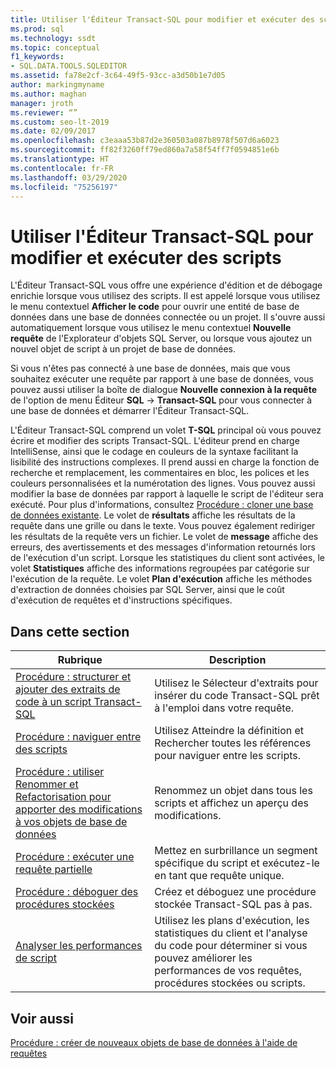 ```yaml
---
title: Utiliser l'Éditeur Transact-SQL pour modifier et exécuter des scripts
ms.prod: sql
ms.technology: ssdt
ms.topic: conceptual
f1_keywords:
- SQL.DATA.TOOLS.SQLEDITOR
ms.assetid: fa78e2cf-3c64-49f5-93cc-a3d50b1e7d05
author: markingmyname
ms.author: maghan
manager: jroth
ms.reviewer: “”
ms.custom: seo-lt-2019
ms.date: 02/09/2017
ms.openlocfilehash: c3eaaa53b87d2e360503a087b8978f507d6a6023
ms.sourcegitcommit: ff82f3260ff79ed860a7a58f54ff7f0594851e6b
ms.translationtype: HT
ms.contentlocale: fr-FR
ms.lasthandoff: 03/29/2020
ms.locfileid: "75256197"
---
```

# <a name="use-transact-sql-editor-to-edit-and-execute-scripts"></a>Utiliser l'Éditeur Transact-SQL pour modifier et exécuter des scripts

L'Éditeur Transact\-SQL vous offre une expérience d'édition et de débogage enrichie lorsque vous utilisez des scripts. Il est appelé lorsque vous utilisez le menu contextuel **Afficher le code** pour ouvrir une entité de base de données dans une base de données connectée ou un projet. Il s'ouvre aussi automatiquement lorsque vous utilisez le menu contextuel **Nouvelle requête** de l'Explorateur d'objets SQL Server, ou lorsque vous ajoutez un nouvel objet de script à un projet de base de données.  
  
Si vous n'êtes pas connecté à une base de données, mais que vous souhaitez exécuter une requête par rapport à une base de données, vous pouvez aussi utiliser la boîte de dialogue **Nouvelle connexion à la requête** de l'option de menu Éditeur **SQL** ->  **Transact\-SQL** pour vous connecter à une base de données et démarrer l'Éditeur Transact\-SQL.  
  
L'Éditeur Transact\-SQL comprend un volet **T-SQL** principal où vous pouvez écrire et modifier des scripts Transact\-SQL. L'éditeur prend en charge IntelliSense, ainsi que le codage en couleurs de la syntaxe facilitant la lisibilité des instructions complexes. Il prend aussi en charge la fonction de recherche et remplacement, les commentaires en bloc, les polices et les couleurs personnalisées et la numérotation des lignes. Vous pouvez aussi modifier la base de données par rapport à laquelle le script de l'éditeur sera exécuté. Pour plus d'informations, consultez [Procédure : cloner une base de données existante](../ssdt/how-to-clone-an-existing-database.md). Le volet de **résultats** affiche les résultats de la requête dans une grille ou dans le texte. Vous pouvez également rediriger les résultats de la requête vers un fichier. Le volet de **message** affiche des erreurs, des avertissements et des messages d'information retournés lors de l'exécution d'un script. Lorsque les statistiques du client sont activées, le volet **Statistiques** affiche des informations regroupées par catégorie sur l'exécution de la requête. Le volet **Plan d'exécution** affiche les méthodes d'extraction de données choisies par SQL Server, ainsi que le coût d'exécution de requêtes et d'instructions spécifiques.  
  
## <a name="in-this-section"></a>Dans cette section  
  
|Rubrique|Description|  
|---------|---------------|  
|[Procédure : structurer et ajouter des extraits de code à un script Transact-SQL](../ssdt/how-to-outline-and-add-snippets-to-transact-sql-script.md)|Utilisez le Sélecteur d'extraits pour insérer du code Transact\-SQL prêt à l'emploi dans votre requête.|  
|[Procédure : naviguer entre des scripts](../ssdt/how-to-navigate-between-scripts.md)|Utilisez Atteindre la définition et Rechercher toutes les références pour naviguer entre les scripts.|  
|[Procédure : utiliser Renommer et Refactorisation pour apporter des modifications à vos objets de base de données](../ssdt/how-to-use-rename-and-refactoring-to-make-changes-to-your-database-objects.md)|Renommez un objet dans tous les scripts et affichez un aperçu des modifications.|  
|[Procédure : exécuter une requête partielle](../ssdt/how-to-execute-a-partial-query.md)|Mettez en surbrillance un segment spécifique du script et exécutez-le en tant que requête unique.|  
|[Procédure : déboguer des procédures stockées](../ssdt/how-to-debug-stored-procedures.md)|Créez et déboguez une procédure stockée Transact\-SQL pas à pas.|  
|[Analyser les performances de script](../ssdt/analyze-script-performance.md)|Utilisez les plans d'exécution, les statistiques du client et l'analyse du code pour déterminer si vous pouvez améliorer les performances de vos requêtes, procédures stockées ou scripts.|  
  
## <a name="see-also"></a>Voir aussi

[Procédure : créer de nouveaux objets de base de données à l'aide de requêtes](../ssdt/how-to-create-new-database-objects-using-queries.md)